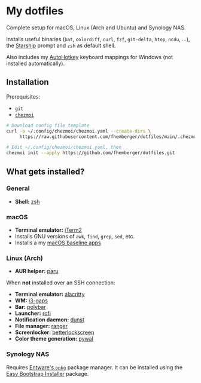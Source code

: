 # My dotfiles

Complete setup for macOS, Linux (Arch and Ubuntu) and Synology NAS.

Installs useful binaries (`bat`, `colordiff`, `curl`, `fzf`, `git-delta`, `htop`, `ncdu`, …), the [Starship](https://starship.rs) prompt and `zsh` as default shell.

Also includes my [AutoHotkey](https://autohotkey.com) keyboard mappings for Windows (not installed automatically).


## Installation

Prerequisites:
- `git`
- [`chezmoi`](https://www.chezmoi.io/)

```bash
# Download config file template
curl -o ~/.config/chezmoi/chezmoi.yaml --create-dirs \
     https://raw.githubusercontent.com/fhemberger/dotfiles/main/.chezmoi.yaml

# Edit ~/.config/chezmoi/chezmoi.yaml, then
chezmoi init --apply https://github.com/fhemberger/dotfiles.git
```


## What gets installed?

### General

- **Shell:** [zsh](https://github.com/zsh-users/zsh)  

### macOS

- **Terminal emulator:** [iTerm2](https://iterm2.com/)  
- Installs GNU versions of `awk`, `find`, `grep`, `sed`, etc.
- Installs a my [macOS baseline apps](blob/main/setup/install-applications.macos.sh)

### Linux (Arch)

- **AUR helper:** [paru](https://github.com/Morganamilo/paru)

When **not** installed over an SSH connection:

- **Terminal emulator:** [alacritty](https://github.com/alacritty/alacritty)  
- **WM:** [i3-gaps](https://github.com/Airblader/i3)  
- **Bar:** [polybar](https://github.com/jaagr/polybar)  
- **Launcher:** [rofi](https://github.com/DaveDavenport/rofi)  
- **Notification daemon:** [dunst](https://github.com/dunst-project/dunst)  
- **File manager:** [ranger](https://github.com/ranger/ranger)  
- **Screenlocker:** [betterlockscreen](https://github.com/pavanjadhaw/betterlockscreen)  
- **Color theme generation:** [pywal](https://github.com/dylanaraps/pywal)  

### Synology NAS

Requires [Entware's `opkg`](https://github.com/Entware/Entware/wiki/Install-on-Synology-NAS) package manager. It can be installed using the [Easy Bootstrap Installer](https://www.cphub.net/?p=ebi) package.
